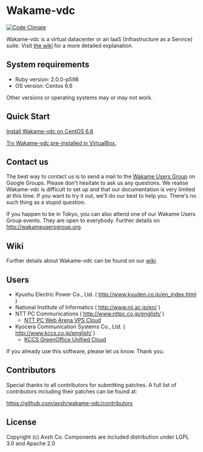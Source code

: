 Wakame-vdc
==========

[![Code Climate](https://codeclimate.com/github/axsh/wakame-vdc.png)](https://codeclimate.com/github/axsh/wakame-vdc)

Wakame-vdc is a virtual datacenter or an IaaS (Infrastructure as a Service) suite. Visit [the wiki](https://github.com/axsh/wakame-vdc/wiki) for a more detailed explanation.

System requirements
-------------------

* Ruby version: 2.0.0-p598
* OS version: Centos 6.6

Other versions or operating systems may or may not work.

Quick Start
-----------

[Install Wakame-vdc on CentOS 6.6](https://github.com/axsh/wakame-vdc/wiki/install-guide)

[Try Wakame-vdc pre-installed in VirtualBox.](http://wakameusersgroup.org/demo_image.html)

Contact us
----------

The best way to contact us is to send a mail to the [Wakame Users Group](https://groups.google.com/forum/?hl=en-GB#!forum/wakame-ug) on Google Groups. Please don't hesitate to ask us any questions. We realise Wakame-vdc is difficult to set up and that our documentation is very limited at this time. If you want to try it out, we'll do our best to help you. There's no such thing as a stupid question.

If you happen to be in Tokyo, you can also attend one of our Wakame Users Group events. They are open to everybody. Further details on http://wakameusersgroup.org.

Wiki
----

Further details about Wakame-vdc can be found on our [wiki](https://github.com/axsh/wakame-vdc/wiki).

Users
-----

* Kyushu Electric Power Co., Ltd. ( http://www.kyuden.co.jp/en_index.html )
* National Institute of Informatics ( http://www.nii.ac.jp/en/ )
* NTT PC Communications ( http://www.nttpc.co.jp/english/ )
  - [NTT PC Web Arena VPS Cloud](http://web.arena.ne.jp/vps-cloud/)
* Kyocera Communication Systems Co., Ltd. ( http://www.kccs.co.jp/english/ )
  - [KCCS GreenOffice Unified Cloud](https://gouc.datacenter.ne.jp)

If you already use this software, please let us know. Thank you.

Contributors
------------

Special thanks to all contributors for submitting patches. A full list
of contributors including their patches can be found at:

https://github.com/axsh/wakame-vdc/contributors

License
---------

Copyright (c) Axsh Co.
Components are included distribution under LGPL 3.0 and Apache 2.0
